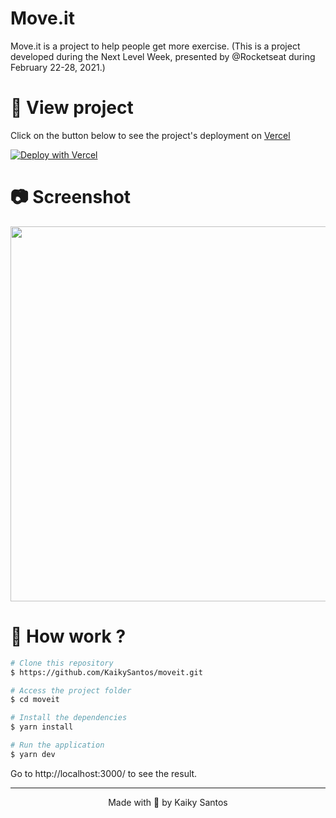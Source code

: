 # Move.it
Move.it is a project to help people get more exercise. (This is a project developed during the Next Level Week, presented by @Rocketseat during February 22-28, 2021.)

# :eyes: View project
Click on the button below to see the project's deployment on [Vercel](https://vercel.com)

[![Deploy with Vercel](https://vercel.com/button)](https://kaiky-moveit.vercel.app)

# :camera: Screenshot
<img src="https://i.ibb.co/0tvnfYB/Opera-Instant-neo-2021-02-26-173827-kaiky-moveit-vercel-app.png" width="600px"></a>

# :construction_worker: How work ?
```bash
# Clone this repository
$ https://github.com/KaikySantos/moveit.git

# Access the project folder
$ cd moveit

# Install the dependencies
$ yarn install

# Run the application
$ yarn dev
```
Go to http://localhost:3000/ to see the result.

<hr/>

<p align="center">Made with 💙 by Kaiky Santos</p>
